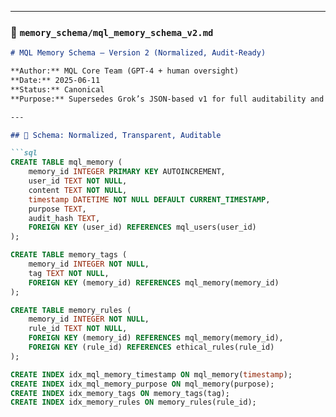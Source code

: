 
---

### 📄 `memory_schema/mql_memory_schema_v2.md`

```markdown
# MQL Memory Schema – Version 2 (Normalized, Audit-Ready)

**Author:** MQL Core Team (GPT-4 + human oversight)  
**Date:** 2025-06-11  
**Status:** Canonical  
**Purpose:** Supersedes Grok’s JSON-based v1 for full auditability and referential integrity.

---

## 📐 Schema: Normalized, Transparent, Auditable

```sql
CREATE TABLE mql_memory (
    memory_id INTEGER PRIMARY KEY AUTOINCREMENT,
    user_id TEXT NOT NULL,
    content TEXT NOT NULL,
    timestamp DATETIME NOT NULL DEFAULT CURRENT_TIMESTAMP,
    purpose TEXT,
    audit_hash TEXT,
    FOREIGN KEY (user_id) REFERENCES mql_users(user_id)
);

CREATE TABLE memory_tags (
    memory_id INTEGER NOT NULL,
    tag TEXT NOT NULL,
    FOREIGN KEY (memory_id) REFERENCES mql_memory(memory_id)
);

CREATE TABLE memory_rules (
    memory_id INTEGER NOT NULL,
    rule_id TEXT NOT NULL,
    FOREIGN KEY (memory_id) REFERENCES mql_memory(memory_id),
    FOREIGN KEY (rule_id) REFERENCES ethical_rules(rule_id)
);

CREATE INDEX idx_mql_memory_timestamp ON mql_memory(timestamp);
CREATE INDEX idx_mql_memory_purpose ON mql_memory(purpose);
CREATE INDEX idx_memory_tags ON memory_tags(tag);
CREATE INDEX idx_memory_rules ON memory_rules(rule_id);
